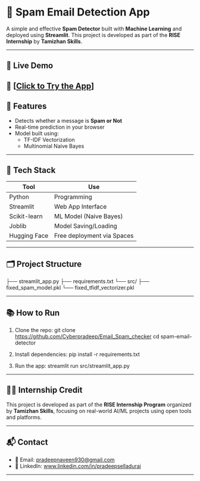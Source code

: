 # 📧 Spam Email Detection App

A simple and effective **Spam Detector** built with **Machine Learning** and deployed using **Streamlit**. This project is developed as part of the **RISE Internship** by **Tamizhan Skills**.

---

## 🚀 Live Demo
🔗 [[Click to Try the App](https://huggingface.co/spaces/Prap017/Email_Spam_Detection)]
---

## 📌 Features

- Detects whether a message is **Spam or Not**
- Real-time prediction in your browser
- Model built using:
  - TF-IDF Vectorization
  - Multinomial Naive Bayes

---

## 🧠 Tech Stack

| Tool         | Use                            |
|--------------|---------------------------------|
| Python       | Programming                     |
| Streamlit    | Web App Interface               |
| Scikit-learn | ML Model (Naive Bayes)          |
| Joblib       | Model Saving/Loading            |
| Hugging Face | Free deployment via Spaces      |

---

## 🗂 Project Structure

├── streamlit_app.py
├── requirements.txt
└── src/
├── fixed_spam_model.pkl
└── fixed_tfidf_vectorizer.pkl


---

## 📚 How to Run

1. Clone the repo:
git clone https://github.com/Cyberpradeep/Email_Spam_checker
cd spam-email-detector


2. Install dependencies:
pip install -r requirements.txt


3. Run the app:
streamlit run src/streamlit_app.py


---

## 🧑‍🎓 Internship Credit

This project is developed as part of the **RISE Internship Program** organized by **Tamizhan Skills**, focusing on real-world AI/ML projects using open tools and platforms.

---

## 📬 Contact

- 📧 Email: pradeepnaveen930@gmail.com 
- 🔗 LinkedIn: www.linkedin.com/in/pradeepselladurai

---
